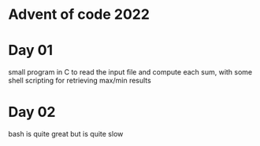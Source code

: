 # Advent of code 2022

# Day 01

small program in C to read the input file and compute each sum, with some shell scripting for retrieving max/min results

# Day 02

bash is quite great but is quite slow
